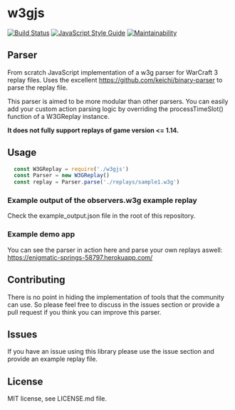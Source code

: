 # w3gjs
[![Build Status](https://travis-ci.org/anXieTyPB/w3gjs.svg?branch=master)](https://travis-ci.org/anXieTyPB/w3gjs)
[![JavaScript Style Guide](https://img.shields.io/badge/code_style-standard-brightgreen.svg)](https://standardjs.com)
[![Maintainability](https://api.codeclimate.com/v1/badges/ebf0d0020d5dc9efba0e/maintainability)](https://codeclimate.com/github/anXieTyPB/w3gjs/maintainability)
## Parser
From scratch JavaScript implementation of a w3g parser for WarCraft 3 replay files.
Uses the excellent https://github.com/keichi/binary-parser to parse the replay file.

This parser is aimed to be more modular than other parsers.
You can easily add your custom action parsing logic by overriding the processTimeSlot() function
of a W3GReplay instance.

**It does not fully support replays of game version <= 1.14.**

## Usage
```javascript
  const W3GReplay = require('./w3gjs')
  const Parser = new W3GReplay()
  const replay = Parser.parse('./replays/sample1.w3g')
```

### Example output of the observers.w3g example replay
Check the example_output.json file in the root of this repository.

### Example demo app
You can see the parser in action here and parse your own replays aswell:
https://enigmatic-springs-58797.herokuapp.com/

## Contributing
There is no point in hiding the implementation of tools that the community can use. So please feel free to discuss in the issues section or provide a pull request if you think you can improve this parser.

## Issues
If you have an issue using this library please use the issue section and provide an example replay file.

## License

MIT license, see LICENSE.md file.

